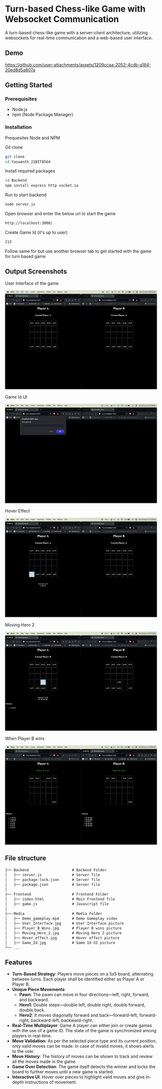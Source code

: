 
# Turn-based Chess-like Game with Websocket Communication

A turn-based chess-like game with a server-client architecture, utilizing websockets for real-time communication and a web-based user interface.


## Demo
https://github.com/user-attachments/assets/1209ccaa-2052-4cdb-a184-20ed8d5a607a



## Getting Started

### Prerequisites

- Node.js
- npm (Node Package Manager)

### Installation

Prequesites Node and NPM

Git clone

```bash
git clone 
cd Yaswanth_21BIT0564
```

Install required packages

```bash
cd Backend
npm install express http socket.io
```

Run to start backend

```bash
node server.js
```

Open browser and enter the below url to start the game

```bash
http://localhost:3000/
```

Create Game Id (it's up to user)

```bash
213
```

Follow same for but use another browser tab to get started with the game for turn based game


## Output Screenshots

User Interface of the game

![App Screenshot](Media/User_Interface.jpg)

Game Id UI

![App Screenshot](Media/Game_Id.jpg)

Hover Effect

![App Screenshot](Media/Hover_effect.jpg)

Moving Hero 2

![App Screenshot](Media/Moving_Hero_2.jpg)

When Player B wins

![App Screenshot](Media/Player_B_Wins.jpg)



## File structure


    ├── Backend                    # Backend Folder
    │   ├── server.js              # Server file
    │   ├── package-lock.json      # Server file
    │   ├── package.json           # Server file
    │
    ├── Frontend                   # Frontend Folder
    │   ├── index.html             # Main Frontend file
    │   ├── game.js                # Javascript file
    │   
    ├── Media                      # Media Folder
    │   ├── Demo_gameplay.mp4      # Demo Gameplay video
    │   ├── User_Interface.jpg     # User Interface picture
    │   ├── Player_B_Wins.jpg      # Player B wins picture
    │   ├── Moving_Hero_2.jpg      # Moving Hero 2 picture
    │   ├── Hover_effect.jpg       # Hover effect picture
    │   ├── Game_Id.jpg            # Game Id UI picture
    └── ...

## Features

- **Turn-Based Strategy**: Players move pieces on a 5x5 board, alternating between turns. Each player shall be identified either as Player A or Player B.
- **Unique Piece Movements**:
    - **Pawn**: The pawn can move in four directions—left, right, forward, and backward.
    - **Hero1**: Double steps—double left, double right, double forward, double back.
    - **Hero2**: It moves diagonally forward and back—forward-left, forward-right, backward-left, backward-right.
- **Real-Time Multiplayer**: Game A player can either join or create games with the use of a game ID. The state of the game is synchronized among players in real-time.
- **Move Validation**: As per the selected piece type and its current position, only valid moves can be made. In case of invalid moves, it shows alerts to the user.
- **Move History**: The history of moves can be shown to track and review all the moves made in the game.
- **Game Over Detection**: The game itself detects the winner and locks the board to further moves until a new game is started.
- **Interactive UI**: Hover over pieces to highlight valid moves and give in-depth instructions of movement.

